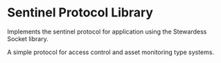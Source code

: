 
# Sentinel Protocol Library

Implements the sentinel protocol for application using the Stewardess Socket library.

A simple protocol for access control and asset monitoring type systems.

